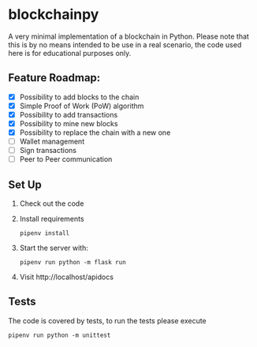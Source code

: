 # blockchainpy

A very minimal implementation of a blockchain in Python. Please note that this is by no means intended to be use in a real scenario, the code used here is for educational purposes only.

## Feature Roadmap:

- [X] Possibility to add blocks to the chain
- [X] Simple Proof of Work (PoW) algorithm
- [X] Possibility to add transactions
- [X] Possibility to mine new blocks
- [X] Possibility to replace the chain with a new one
- [ ] Wallet management
- [ ] Sign transactions
- [ ] Peer to Peer communication

## Set Up

1. Check out the code
2. Install requirements
    ```
    pipenv install
    ```
3. Start the server with:
    ```
   pipenv run python -m flask run
    ```

4. Visit http://localhost/apidocs
   
## Tests

The code is covered by tests, to run the tests please execute

```
pipenv run python -m unittest
```